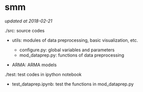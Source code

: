 # smm

*updated at 2018-02-21*

./src: source codes 
  - utils: modules of data preprocessing, basic visualization, etc.
    - configure.py: global variables and parameters
    - mod_dataprep.py: functions of data preprocessing

  - ARMA: ARMA models

./test: test codes in ipython notebook
  - test_dataprep.ipynb: test the functions in mod_dataprep.py



